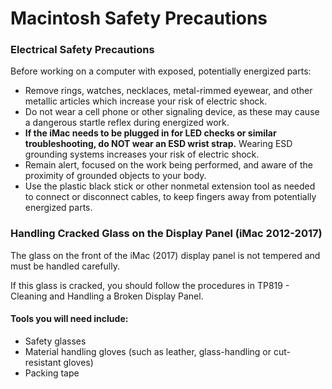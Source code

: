 # Macintosh Safety Precautions

### Electrical Safety Precautions

Before working on a computer with exposed, potentially energized parts:

- Remove rings, watches, necklaces, metal-rimmed eyewear, and other metallic articles which increase your risk of electric shock.
- Do not wear a cell phone or other signaling device, as these may cause a dangerous startle reflex during energized work.
- **If the iMac needs to be plugged in for LED checks or similar troubleshooting, do NOT wear an ESD wrist strap.** Wearing ESD grounding systems increases your risk of electric shock.
- Remain alert, focused on the work being performed, and aware of the proximity of grounded objects to your body.
- Use the plastic black stick or other nonmetal extension tool as needed to connect or disconnect cables, to keep fingers away from potentially energized parts.

### Handling Cracked Glass on the Display Panel (iMac 2012-2017)

The glass on the front of the iMac (2017) display panel is not tempered and must be handled carefully.

If this glass is cracked, you should follow the procedures in TP819 - Cleaning and Handling a Broken Display Panel.

#### Tools you will need include:  

- Safety glasses
- Material handling gloves (such as leather, glass-handling or cut-resistant gloves)
- Packing tape
